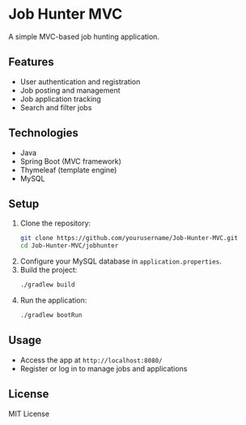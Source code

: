 # Job Hunter MVC

A simple MVC-based job hunting application.

## Features

- User authentication and registration
- Job posting and management
- Job application tracking
- Search and filter jobs

## Technologies

- Java
- Spring Boot (MVC framework)
- Thymeleaf (template engine)
- MySQL

## Setup

1. Clone the repository:
    ```bash
    git clone https://github.com/yourusername/Job-Hunter-MVC.git
    cd Job-Hunter-MVC/jobhunter
    ```
2. Configure your MySQL database in `application.properties`.
3. Build the project:
    ```bash
    ./gradlew build
    ```
4. Run the application:
    ```bash
    ./gradlew bootRun
    ```

## Usage

- Access the app at `http://localhost:8080/`
- Register or log in to manage jobs and applications

## License

MIT License
